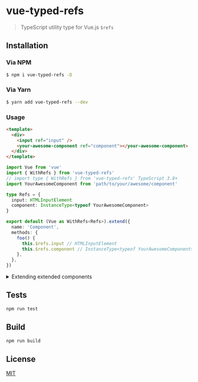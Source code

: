 # vue-typed-refs

> TypeScript utility type for Vue.js `$refs`

## Installation

### Via NPM

```bash
$ npm i vue-typed-refs -D
```

### Via Yarn

```bash
$ yarn add vue-typed-refs --dev
```

### Usage

```html
<template>
  <div>
    <input ref="input" />
    <your-awesome-component ref="component"></your-awesome-component>
  </div>
</template>
```

```ts
import Vue from 'vue'
import { WithRefs } from 'vue-typed-refs'
// import type { WithRefs } from 'vue-typed-refs' TypeScript 3.8+
import YourAwesomeComponent from 'path/to/your/awesome/component'

type Refs = {
  input: HTMLInputElement
  component: InstanceType<typeof YourAwesomeComponent>
}

export default (Vue as WithRefs<Refs>).extend({
  name: 'Component',
  methods: {
    foo() {
      this.$refs.input // HTMLInputElement
      this.$refs.component // InstanceType<typeof YourAwesomeComponent>
    },
  },
})
```

<details>
<summary>Extending extended components</summary>

```ts
// YourAwesomeExtendedComponent.vue
// ...

export default Vue.extend({
  // ...
  methods: {
    baz() {},
  },
  // ...
})
```

```ts
// ...
import YourAwesomeExtendedComponent from 'path/to/your/awewsome/extended/component'

export default (YourAwesomeExtendedComponent as WithRefs<
  Refs,
  typeof YourAwesomeExtendedComponent
>).extend({})
```

</details>

## Tests

```bash
npm run test
```

## Build

```bash
npm run build
```

## License

[MIT](http://opensource.org/licenses/MIT)
